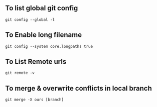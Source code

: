## To list global git config

```git config --global -l```

## To Enable long filename

```git config --system core.longpaths true```

## To List Remote urls

```git remote -v```

## To merge & overwrite conflicts in local branch

```git merge -X ours [branch]```

